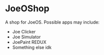 # JoeOShop
A shop for JoeOS.
Possible apps may include:
- Joe Clicker
- Joe Simulator
- JoePaint REDUX
- Something else idk

